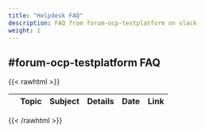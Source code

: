 ```yaml
---
title: "Helpdesk FAQ"
description: FAQ from forum-ocp-testplatform on slack
weight: 1
---
```


## #forum-ocp-testplatform FAQ
{{< rawhtml >}}
<table id="table_helpdesk_faq" class="display" style="width:100%">
    <thead>
        <tr>
            <th></th>
            <th>Topic</th>
            <th>Subject</th>
            <th>Details</th>
            <th>Date</th>
            <th>Link</th>
        </tr>
    </thead>
</table>
{{< /rawhtml >}}
